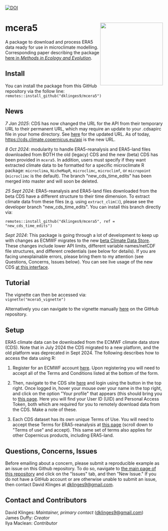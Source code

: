 [![DOI](https://zenodo.org/badge/260175954.svg)](https://zenodo.org/badge/latestdoi/260175954)

# mcera5 <img src="inst/figures/hex.png" align="right" height="200"/>

A package to download and process ERA5 data ready for use in microclimate modelling. Corresponding paper describing the package [here in _Methods in Ecology and Evolution_](https://doi.org/10.1111/2041-210X.13877).

## Install

You can install the package from this GitHub repository via the follow line:  
`remotes::install_github("dklinges9/mcera5")`

## News

_7 Jan 2025_: CDS has now changed the URL for the API from their temporary URL to their permanent URL, which may require an update to your .cdsapirc file in your home directory. See [here](https://cds.climate.copernicus.eu/how-to-api) for the updated URL. As of today, https://cds.climate.copernicus.eu/api is the new URL.  

_8 Oct 2024_: modularity to handle ERA5-reanalysis and ERA5-land files downloaded from BOTH the old (legacy) CDS and the new (beta) CDS has been provided in `mcera5`. In addition, users must specify if they want extracted climate data to be formatted for a specific microclimate R package: `microclima`, `NicheMapR`, `microclimc`, `microclimf`, or `micropoint` (`microclimc` is the default). The branch "new_cds_time_edits" has been merged into master and will soon be deleted.

_25 Sept 2024_: ERA5-reanalysis and ERA5-land files downloaded from the beta CDS have a different structure to their time dimension. To extract climate data from these files (e.g. using `extract_clim()`), please see the developer branch "new_cds_time_edits". You can install this branch directly via:

`remotes::install_github("dklinges9/mcera5", ref = "new_cds_time_edits")`

_Sept 2024_: This package is going through a lot of development to keep up with changes as ECMWF migrates to the new [beta Climate Data Store](https://cds-beta.climate.copernicus.eu/). These changes include lower API limits, different variable names/netCDF file structures, and different credentials (see below for details). If you are facing unexplainable errors, please bring them to my attention (see Questions, Concerns, Issues below). You can see live usage of the new CDS [at this interface](https://cds.climate.copernicus.eu/live).  

## Tutorial

The vignette can then be accessed via:   
`vignette("mcera5_vignette")`  

Alternatively you can navigate to the vignette manually [here](https://github.com/dklinges9/mcera5/blob/master/vignettes/mcera5_vignette.Rmd) on the GitHub repository.  

## Setup

ERA5 climate data can be downloaded from the ECMWF climate data store (CDS). Note that in July 2024 the CDS migrated to a new platform, and the old platform was deprecated in Sept 2024. The following describes how to access the data using R:

1) Register for an ECMWF account [here](https://accounts.ecmwf.int/auth/realms/ecmwf/login-actions/registration?client_id=cds&tab_id=IA1LKqgLVc0). Upon registering you will need to accept all of the Terms and Conditions listed at the bottom of the form.

2) Then, navigate to the CDS site [here](https://cds-beta.climate.copernicus.eu/) and login using the button in the top right. Once logged in, hover your mouse over your name in the top right, and click on the option "Your profile" that appears (this should bring you to [this page](https://cds-beta.climate.copernicus.eu/profile). Here you will 
find your User ID (UID) and Personal Access Token, both which are required for you to remotely download data from the CDS. Make a note of these.  

3) Each CDS dataset has its own unique Terms of Use. You will need to accept these Terms for ERA5-reanalysis at [this page](https://cds-beta.climate.copernicus.eu/datasets/reanalysis-era5-single-levels?tab=download) (scroll down to "Terms of use" and accept). This same set of terms also applies for other Copernicus products, including ERA5-land.

## Questions, Concerns, Issues

Before emailing about a concern, please submit a reproducible example as an issue on this Github repository. To do so, navigate to [the main page of this repository](https://github.com/dklinges9/mcera5/) and click on the "Issues" tab, and then "New Issue." If you do not have a GitHub account or are otherwise unable to submit an issue, then contact David Klinges at dklinges9@gmail.com.

## Contact and Contributors

David Klinges: _Maintainer, primary contact_ (dklinges9@gmail.com)  
James Duffy: _Creator_  
Ilya Maclean: _Contributor_  
